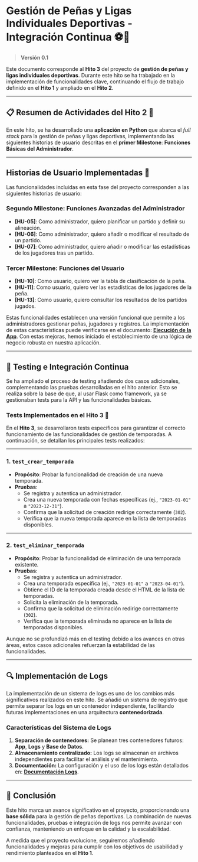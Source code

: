 # Gestión de Peñas y Ligas Individuales Deportivas - **Integración Continua** ⚽🏀

> **Versión 0.1**

Este documento corresponde al **Hito 3** del proyecto de **gestión de peñas y ligas individuales deportivas**. Durante este hito se ha trabajado en la implementación de funcionalidades clave, continuando el flujo de trabajo definido en el **Hito 1** y ampliado en el **Hito 2**.

---

## 📋 Resumen de Actividades del Hito 2 🚀

En este hito, se ha desarrollado una **aplicación en Python** que abarca el *full stack* para la gestión de peñas y ligas deportivas, implementando las siguientes historias de usuario descritas en el **primer Milestone**: **Funciones Básicas del Administrador**.

---

## Historias de Usuario Implementadas  📌

Las funcionalidades incluidas en esta fase del proyecto corresponden a las siguientes historias de usuario:

### **Segundo Milestone: Funciones Avanzadas del Administrador**
- **[HU-05]**: Como administrador, quiero planificar un partido y definir su alineación.
- **[HU-06]**: Como administrador, quiero añadir o modificar el resultado de un partido.
- **[HU-07]**: Como administrador, quiero añadir o modificar las estadísticas de los jugadores tras un partido.

### **Tercer Milestone: Funciones del Usuario**
- **[HU-10]**: Como usuario, quiero ver la tabla de clasificación de la peña.
- **[HU-11]**: Como usuario, quiero ver las estadísticas de los jugadores de la peña.
- **[HU-13]**: Como usuario, quiero consultar los resultados de los partidos jugados.


Estas funcionalidades establecen una versión funcional que permite a los administradores gestionar peñas, jugadores y registros. La implementación de estas características puede verificarse en el documento: **[Ejecución de la App](/EjecucionHito.md)**. Con estas mejoras, hemos iniciado el establecimiento de una lógica de negocio robusta en nuestra aplicación.


---

## 🔄 Testing e Integración Continua

Se ha ampliado el proceso de testing añadiendo dos casos adicionales, complementando las pruebas desarrolladas en el hito anterior. Esto se realiza sobre la base de que, al usar Flask como framework, ya se gestionaban tests para la API y las funcionalidades básicas.

### Tests Implementados en el Hito 3 🧪

En el **Hito 3**, se desarrollaron tests específicos para garantizar el correcto funcionamiento de las funcionalidades de gestión de temporadas. A continuación, se detallan los principales tests realizados:

---

### 1. `test_crear_temporada`
- **Propósito**: Probar la funcionalidad de creación de una nueva temporada.
- **Pruebas**:
  - Se registra y autentica un administrador.
  - Crea una nueva temporada con fechas específicas (ej., `"2023-01-01"` a `"2023-12-31"`).
  - Confirma que la solicitud de creación redirige correctamente (`302`).
  - Verifica que la nueva temporada aparece en la lista de temporadas disponibles.

---

### 2. `test_eliminar_temporada`
- **Propósito**: Probar la funcionalidad de eliminación de una temporada existente.
- **Pruebas**:
  - Se registra y autentica un administrador.
  - Crea una temporada específica (ej., `"2023-01-01"` a `"2023-04-01"`).
  - Obtiene el ID de la temporada creada desde el HTML de la lista de temporadas.
  - Solicita la eliminación de la temporada.
  - Confirma que la solicitud de eliminación redirige correctamente (`302`).
  - Verifica que la temporada eliminada no aparece en la lista de temporadas disponibles.


Aunque no se profundizó más en el testing debido a los avances en otras áreas, estos casos adicionales refuerzan la estabilidad de las funcionalidades.

---

## 🔍 Implementación de Logs

La implementación de un sistema de logs es uno de los cambios más significativos realizados en este hito. Se añadió un sistema de registro que permite separar los logs en un contenedor independiente, facilitando futuras implementaciones en una arquitectura **contenedorizada**.

### Características del Sistema de Logs
1. **Separación de contenedores:** Se planean tres contenedores futuros: **App**, **Logs** y **Base de Datos**.
2. **Almacenamiento centralizado:** Los logs se almacenan en archivos independientes para facilitar el análisis y el mantenimiento.
3. **Documentación:** La configuración y el uso de los logs están detallados en: **[Documentación Logs](/Logs.md)**.

---

## 🎯 Conclusión

Este hito marca un avance significativo en el proyecto, proporcionando una **base sólida** para la gestión de peñas deportivas. La combinación de nuevas funcionalidades, pruebas e integración de logs nos permite avanzar con confianza, manteniendo un enfoque en la calidad y la escalabilidad.

A medida que el proyecto evolucione, seguiremos añadiendo funcionalidades y mejoras para cumplir con los objetivos de usabilidad y rendimiento planteados en el **Hito 1**.

